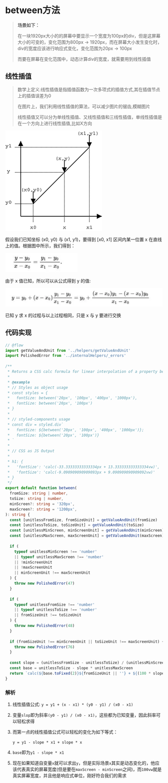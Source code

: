 # between方法

> **场景如下：**
>
> 在一块1920px大小的的屏幕中要显示一个宽度为100px的div，但是这屏幕大小的可变的，变化范围为800px -> 1920px，而在屏幕大小发生变化时，div的宽度应该进行响应式变化，变化范围为20px -> 100px
>
> 而要在屏幕在变化范围中，动态计算div的宽度，就需要用到线性插值

## 线性插值

> 数学上定义:线性插值是指插值函数为一次多项式的插值方式,其在插值节点上的插值误差为0
>
> 在图片上，我们利用线性插值的算法，可以减少图片的锯齿,模糊图片
>
> 线性插值又可以分为单线性插值、又线性插值和三线性插值，单线性插值是在一个方向上进行线性插值,比如X方向

![img](https://raw.githubusercontent.com/ilmangoi/imgRepo/main/img-2/v2-66e61db920c59a79a8991481d7f40c3b_720w.png)

假设我们已知坐标 (x0, y0) 与 (x1, y1)，要得到 [x0, x1] 区间内某一位置 x 在直线上的值。根据图中所示，我们得到：

![img](https://raw.githubusercontent.com/ilmangoi/imgRepo/main/img-2/v2-9e5b3837639c61d6a7989a70f7bed359_720w.webp)

由于 x 值已知，所以可以从公式得到 y 的值:

![img](https://raw.githubusercontent.com/ilmangoi/imgRepo/main/img-2/v2-2dbc975691a8a83ed5dc6297d235751f_720w.webp)

已知 y 求 x 的过程与以上过程相同，只是 x 与 y 要进行交换

## 代码实现

```ts
// @flow
import getValueAndUnit from '../helpers/getValueAndUnit'
import PolishedError from '../internalHelpers/_errors'

/**
 * Returns a CSS calc formula for linear interpolation of a property between two values. Accepts optional minScreen (defaults to '320px') and maxScreen (defaults to '1200px').
 *
 * @example
 * // Styles as object usage
 * const styles = {
 *   fontSize: between('20px', '100px', '400px', '1000px'),
 *   fontSize: between('20px', '100px')
 * }
 *
 * // styled-components usage
 * const div = styled.div`
 *   fontSize: ${between('20px', '100px', '400px', '1000px')};
 *   fontSize: ${between('20px', '100px')}
 * `
 *
 * // CSS as JS Output
 *
 * h1: {
 *   'fontSize': 'calc(-33.33333333333334px + 13.333333333333334vw)',
 *   'fontSize': 'calc(-9.090909090909093px + 9.090909090909092vw)'
 * }
 */
export default function between(
  fromSize: string | number,
  toSize: string | number,
  minScreen?: string = '320px',
  maxScreen?: string = '1200px',
): string {
  const [unitlessFromSize, fromSizeUnit] = getValueAndUnit(fromSize)
  const [unitlessToSize, toSizeUnit] = getValueAndUnit(toSize)
  const [unitlessMinScreen, minScreenUnit] = getValueAndUnit(minScreen)
  const [unitlessMaxScreen, maxScreenUnit] = getValueAndUnit(maxScreen)

  if (
    typeof unitlessMinScreen !== 'number'
    || typeof unitlessMaxScreen !== 'number'
    || !minScreenUnit
    || !maxScreenUnit
    || minScreenUnit !== maxScreenUnit
  ) {
    throw new PolishedError(47)
  }

  if (
    typeof unitlessFromSize !== 'number'
    || typeof unitlessToSize !== 'number'
    || fromSizeUnit !== toSizeUnit
  ) {
    throw new PolishedError(48)
  }

  if (fromSizeUnit !== minScreenUnit || toSizeUnit !== maxScreenUnit) {
    throw new PolishedError(76)
  }

  const slope = (unitlessFromSize - unitlessToSize) / (unitlessMinScreen - unitlessMaxScreen)
  const base = unitlessToSize - slope * unitlessMaxScreen
  return `calc(${base.toFixed(2)}${fromSizeUnit || ''} + ${(100 * slope).toFixed(2)}vw)`
}
```

### 解析

1. 线性插值公式: `y = y1 + (x - x1) * (y0 - y1) / (x0 - x1)`

2. 变量`slop`即为斜率`(y0 - y1) / (x0 - x1)`，这些都为已知变量，因此斜率可以轻松求得

3. 而第一点的线性插值公式可以轻松的变化为如下等式：

   `y = y1 - slope * x1 + slope * x`

4. `base`即为`y1 - slope * x1`
5. 现在如果知道自变量`x`就可以求出`y`，但是实际场景`x`其实是动态变化的，他应该代表真实的屏幕宽度(但是要在`maxScreen - minScreen`之间)，而`100vw`就是真实屏幕宽度，并且他是响应式单位，刚好符合我们的需求
